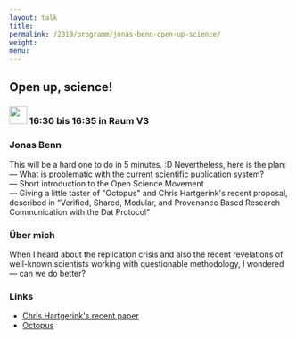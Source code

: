 ```yaml
---
layout: talk
title:
permalink: /2019/programm/jonas-benn-open-up-science/
weight:
menu:
---
```

## Open up, science!

### <img height = "32" src="../../../images/lightning.svg"> 16:30 bis 16:35 in Raum V3

### Jonas Benn

This will be a hard one to do in 5 minutes. :D Nevertheless, here is the plan:  
— What is problematic with the current scientific publication system?  
— Short introduction to the Open Science Movement  
— Giving a little taster of "Octopus" and Chris Hartgerink's recent proposal, described in “Verified, Shared, Modular, and Provenance Based Research Communication with the Dat Protocol”

### Über mich

When I heard about the replication crisis and also the recent revelations of well-known scientists working with questionable methodology, I wondered — can we do better?

### Links

- <a href="https://www.mdpi.com/2304-6775/7/2/40" target="_blank">Chris Hartgerink's recent paper</a>
- <a href="https://octopus-hypothesis.netlify.com/" target="_blank">Octopus</a>